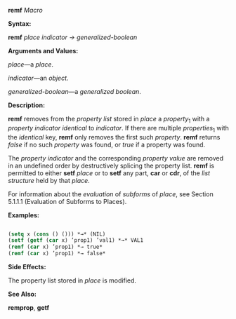 **remf** *Macro* 



**Syntax:** 



**remf** *place indicator → generalized-boolean* 



**Arguments and Values:** 



*place*—a *place*. 



*indicator*—an *object*. 



*generalized-boolean*—a *generalized boolean*. 



**Description:** 



**remf** removes from the *property list* stored in *place* a *property*<sub>1</sub> with a *property indicator identical* to *indicator*. If there are multiple *properties*<sub>1</sub> with the *identical* key, **remf** only removes the first such *property*. **remf** returns *false* if no such *property* was found, or *true* if a property was found. 



The *property indicator* and the corresponding *property value* are removed in an undefined order by destructively splicing the property list. **remf** is permitted to either **setf** *place* or to **setf** any part, **car** or **cdr**, of the *list structure* held by that *place*. 



For information about the *evaluation* of *subforms* of *place*, see Section 5.1.1.1 (Evaluation of Subforms to Places). 







 



 



**Examples:**
```lisp

(setq x (cons () ())) *→* (NIL) 
(setf (getf (car x) ’prop1) ’val1) *→* VAL1 
(remf (car x) ’prop1) *→ true* 
(remf (car x) ’prop1) *→ false* 

```
**Side Effects:** 



The property list stored in *place* is modified. 



**See Also:** 



**remprop**, **getf** 



